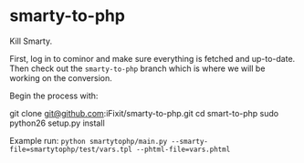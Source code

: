 smarty-to-php
=============

Kill Smarty. 

First, log in to cominor and make sure everything is fetched and up-to-date.
Then check out the `smarty-to-php` branch which is where we will be working on
the conversion.

Begin the process with:
   
   git clone git@github.com:iFixit/smarty-to-php.git
   cd smart-to-php
   sudo python26 setup.py install

Example run: `python smartytophp/main.py --smarty-file=smartytophp/test/vars.tpl --phtml-file=vars.phtml`
